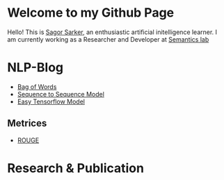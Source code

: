 # Welcome to my Github Page
Hello! This is [Sagor Sarker](https://www.linkedin.com/in/sagor-sarker/), an enthusiastic artificial initelligence learner.
I am currently working as a Researcher and Developer at [Semantics lab](http://semanticslab.net/)
# NLP-Blog
* [Bag of Words](bow.md)
* [Sequence to Sequence Model](seq2seq-model)
* [Easy Tensorflow Model](easy-tensorflow.md)
## Metrices
* [ROUGE](rouge.md)


# Research & Publication

